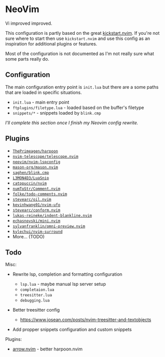 # NeoVim

Vi improved improved.

This configuration is partly based on the great
[kickstart.nvim](https://github.com/nvim-lua/kickstart.nvim).
If you're not sure where to start then use `kickstart.nvim` and
use this config as an inspiration for additional plugins or
features.

Most of the configuration is not documented as I'm not
really sure what some parts really do.

## Configuration

The main configuration entry point is `init.lua`
but there are a some paths that are
loaded in specific situations.

- `init.lua` - main entry point
- `ftplugins/filetype.lua` - loaded based on the buffer's filetype
- `snippets/*` - snippets loaded by `blink.cmp`

_I'll complete this section once I finish my Neovim config rewrite._

## Plugins

- [`ThePrimeagen/harpoon`]()
- [`nvim-telescope/telescope.nvim`]()
- [`neovim/nvim-lspconfig`]()
- [`mason-org/mason.nvim`]()
- [`saghen/blink.cmp`]()
- [`L3MON4D3/LuaSnip`]()
- [`catppuccin/nvim`]()
- [`numToStr/Comment.nvim`]()
- [`folke/todo-comments.nvim`]()
- [`stevearc/oil.nvim`]()
- [`kevinhwang91/nvim-ufo`]()
- [`stevearc/conform.nvim`]()
- [`lukas-reineke/indent-blankline.nvim`]()
- [`echasnovski/mini.nvim`]()
- [`sylvanfranklin/omni-preview.nvim`]()
- [`kylechui/nvim-surround`]()
- More... (TODO)

## Todo

Misc:

- Rewrite lsp, completion and formatting configuration
    - `lsp.lua` - maybe manual lsp server setup
    - `completaion.lua`
    - `treesitter.lua`
    - `debugging.lua`

- Better treesitter config
    - https://www.josean.com/posts/nvim-treesitter-and-textobjects

- Add propper snippets configuration and custom snippets

Plugins:

- [arrow.nvim](https://github.com/otavioschwanck/arrow.nvim) - better harpoon.nvim

